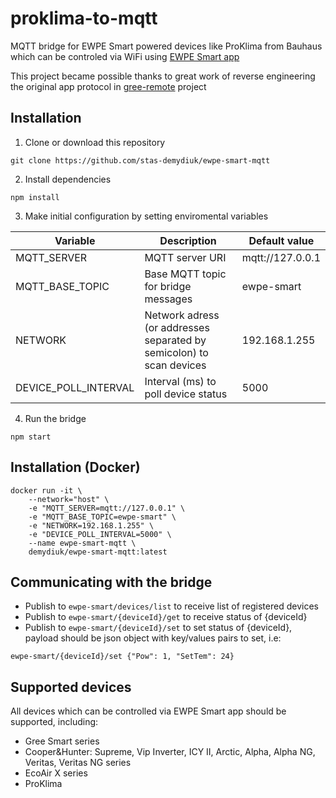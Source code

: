 # proklima-to-mqtt
MQTT bridge for EWPE Smart powered devices like ProKlima from Bauhaus which can be controled via WiFi using [EWPE Smart app](https://play.google.com/store/apps/details?id=com.gree.ewpesmart)

This project became possible thanks to great work of reverse engineering the original app protocol in [gree-remote](https://github.com/tomikaa87/gree-remote) project

## Installation

1. Clone or download this repository
```
git clone https://github.com/stas-demydiuk/ewpe-smart-mqtt
```
2. Install dependencies
```
npm install
```
3. Make initial configuration by setting enviromental variables

| Variable | Description | Default value |
| --- | --- | --- |
| MQTT_SERVER |MQTT server URI|mqtt://127.0.0.1|
| MQTT_BASE_TOPIC |Base MQTT topic for bridge messages|ewpe-smart
| NETWORK |Network adress (or addresses separated by semicolon) to scan devices |192.168.1.255
| DEVICE_POLL_INTERVAL |Interval (ms) to poll device status|5000

4. Run the bridge
```
npm start
```

## Installation (Docker)

```
docker run -it \
    --network="host" \
    -e "MQTT_SERVER=mqtt://127.0.0.1" \
    -e "MQTT_BASE_TOPIC=ewpe-smart" \
    -e "NETWORK=192.168.1.255" \
    -e "DEVICE_POLL_INTERVAL=5000" \
    --name ewpe-smart-mqtt \
    demydiuk/ewpe-smart-mqtt:latest
```

## Communicating with the bridge

- Publish to `ewpe-smart/devices/list` to receive list of registered devices
- Publish to `ewpe-smart/{deviceId}/get` to receive status of {deviceId}
- Publish to `ewpe-smart/{deviceId}/set` to set status of {deviceId}, payload should be json object with key/values pairs to set, i.e:
```
ewpe-smart/{deviceId}/set {"Pow": 1, "SetTem": 24}
```

## Supported devices
All devices which can be controlled via EWPE Smart app should be supported, including:

- Gree Smart series
- Cooper&Hunter: Supreme, Vip Inverter, ICY II, Arctic, Alpha, Alpha NG, Veritas, Veritas NG series
- EcoAir X series
- ProKlima
